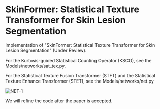 # SkinFormer: Statistical Texture Transformer for Skin Lesion Segmentation

Implementation of "SkinFormer: Statistical Texture Transformer for Skin Lesion Segmentation" (Under Review).

For the Kurtosis-guided Statistical Counting Operator (KSCO), see the Models/networks/sat_tex.py.

For the Statistical Texture Fusion Transformer (STFT) and the Statistical Texture Enhance Transformer (STET), see the Models/networks/net.py

![NET-1](https://user-images.githubusercontent.com/42571396/188819973-60b03a33-b624-45cd-8151-037caaf5b62f.png)


We will refine the code after the paper is accepted.
